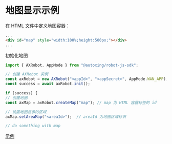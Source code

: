# 地图显示示例

在 HTML 文件中定义地图容器：

```html
...
<div id="map" style="width:100%;height:500px;"></div>
...
```

初始化地图

```typescript
import { AXRobot, AppMode } from "@autoxing/robot-js-sdk";

// 创建 AXRobot 实例
const axRobot = new AXRobot("<appId>", "<appSecret>", AppMode.WAN_APP);
const success = await axRobot.init();

if (success) {
// 创建地图
const axMap = axRobot.createMap("map"); // map 为 HTML 容器标签的 id

// 设置地图显示的区域
axMap.setAreaMap("<areaId>");  // areaId 为地图区域标识

// do something with map
```

[示例](https://service.autoxing.com/sdk/v1.0/example/#/showmap)